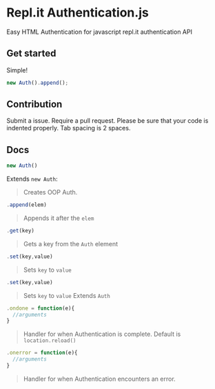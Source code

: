 # Repl.it Authentication.js
Easy HTML Authentication for javascript repl.it authentication API
## Get started
Simple!
```javascript
new Auth().append();
```
## Contribution
Submit a issue.
Require a pull request. Please be sure that your code is indented properly. Tab spacing is 2 spaces.
## Docs
```javascript
new Auth()
```
Extends `new Auth`:
> Creates OOP Auth.
```javascript
.append(elem)
```
> Appends it after the `elem`
```javascript
.get(key)
```
> Gets a key from the `Auth` element
```javascript
.set(key,value)
```
> Sets `key` to `value`
```javascript
.set(key,value)
```
> Sets `key` to `value`
Extends `Auth`
```javascript
.ondone = function(e){
  //arguments
}
```
> Handler for when Authentication is complete. Default is `location.reload()`
```javascript
.onerror = function(e){
  //arguments
}
```
> Handler for when Authentication encounters an error.
